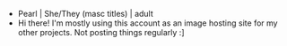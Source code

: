 - Pearl | She/They (masc titles) | adult
- Hi there! I'm mostly using this account as an image hosting site for my other projects. Not posting things regularly :]
<!---
Martyrrd/Martyrrd is a ✨ special ✨ repository because its `README.md` (this file) appears on your GitHub profile.
You can click the Preview link to take a look at your changes.
--->
